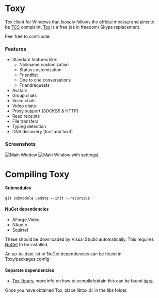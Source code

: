 Toxy
====

Tox client for Windows that loosely follows the official mockup and aims to be [TCS](https://tox.gitbooks.io/tox-client-standard/content/) complaint. [Tox](https://github.com/irungentoo/ProjectTox-Core "Toxcore GitHub repo") is a free (as in freedom) Skype replacement.

Feel free to contribute.

### Features

* Standard features like:
  - Nickname customization
  - Status customization
  - Friendlist
  - One to one conversations
  - Friendrequests
* Avatars
* Group chats
* Voice chats
* Video chats
* Proxy support (SOCKS5 & HTTP)
* Read receipts
* File transfers
* Typing detection
* DNS discovery (tox1 and tox3)

### Screenshots

![Main Window](https://impy.me/i/0a1538.png)
![Main Window with settings)](https://impy.me/u/c1946d.png)

Compiling Toxy
===

#### Submodules
```
git submodule update --init --recursive
```
#### NuGet dependencies
* AForge.Video
* NAudio
* Squirrel

These should be downloaded by Visual Studio automatically. This requires [NuGet](http://docs.nuget.org/docs/start-here/installing-nuget) to be installed.

An up-to-date list of NuGet dependencies can be found in Toxy/packages.config
#### Separate dependencies

* [Tox library](https://github.com/irungentoo/toxcore), more info on how to compile/obtain this can be found [here](https://github.com/Impyy/SharpTox#things-youll-need).

Once you have obtained Tox, place libtox.dll in the libs folder.
